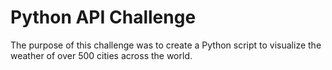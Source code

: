 # Python API Challenge

The purpose of this challenge was to create a Python script to visualize the weather of over 500 cities across the world.